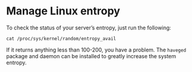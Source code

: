 # Manage Linux entropy

To check the status of your server’s entropy, just run the following:

	cat /proc/sys/kernel/random/entropy_avail

If it returns anything less than 100-200, you have a problem.
The `haveged` package and daemon can be installed to greatly increase the system entropy.
